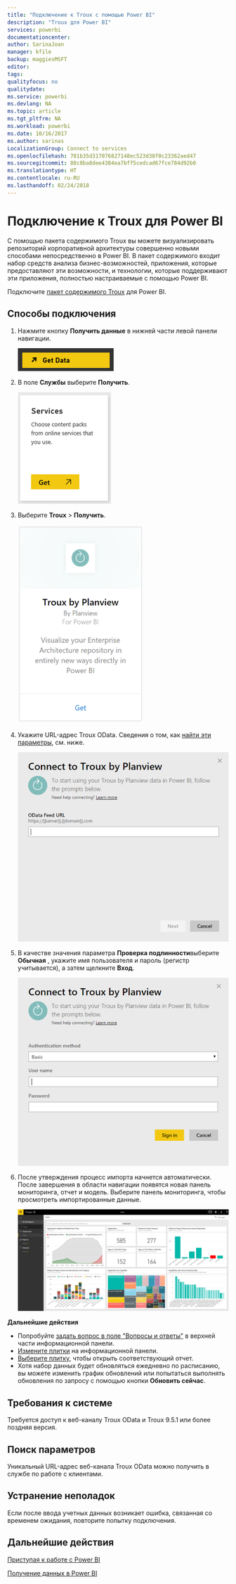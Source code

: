 ```yaml
---
title: "Подключение к Troux с помощью Power BI"
description: "Troux для Power BI"
services: powerbi
documentationcenter: 
author: SarinaJoan
manager: kfile
backup: maggiesMSFT
editor: 
tags: 
qualityfocus: no
qualitydate: 
ms.service: powerbi
ms.devlang: NA
ms.topic: article
ms.tgt_pltfrm: NA
ms.workload: powerbi
ms.date: 10/16/2017
ms.author: sarinas
LocalizationGroup: Connect to services
ms.openlocfilehash: 701b35d317076827148ec523d38f0c23362aed47
ms.sourcegitcommit: 88c8ba8dee4384ea7bff5cedcad67fce784d92b0
ms.translationtype: HT
ms.contentlocale: ru-RU
ms.lasthandoff: 02/24/2018
---
```

# <a name="connect-to-troux-for-power-bi"></a>Подключение к Troux для Power BI
С помощью пакета содержимого Troux вы можете визуализировать репозиторий корпоративной архитектуры совершенно новыми способами непосредственно в Power BI. В пакет содержимого входит набор средств анализа бизнес-возможностей, приложения, которые предоставляют эти возможности, и технологии, которые поддерживают эти приложения, полностью настраиваемые с помощью Power BI.

Подключите [пакет содержимого Troux](https://app.powerbi.com/getdata/services/troux) для Power BI.

## <a name="how-to-connect"></a>Способы подключения
1. Нажмите кнопку **Получить данные** в нижней части левой панели навигации.
   
   ![](media/service-connect-to-troux/getdata.png)
2. В поле **Службы** выберите **Получить**.
   
   ![](media/service-connect-to-troux/services.png)
3. Выберите **Troux** \> **Получить**.
   
   ![](media/service-connect-to-troux/troux.png)
4. Укажите URL-адрес Troux OData. Сведения о том, как [найти эти параметры](#FindingParams), см. ниже.
   
   ![](media/service-connect-to-troux/params.png)
5. В качестве значения параметра **Проверка подлинности**выберите **Обычная** , укажите имя пользователя и пароль (регистр учитывается), а затем щелкните **Вход**.
   
    ![](media/service-connect-to-troux/creds.png)
6. После утверждения процесс импорта начнется автоматически. После завершения в области навигации появятся новая панель мониторинга, отчет и модель. Выберите панель мониторинга, чтобы просмотреть импортированные данные.
   
     ![](media/service-connect-to-troux/dashboard.png)

**Дальнейшие действия**

* Попробуйте [задать вопрос в поле "Вопросы и ответы"](power-bi-q-and-a.md) в верхней части информационной панели.
* [Измените плитки](service-dashboard-edit-tile.md) на информационной панели.
* [Выберите плитку](service-dashboard-tiles.md), чтобы открыть соответствующий отчет.
* Хотя набор данных будет обновляться ежедневно по расписанию, вы можете изменить график обновлений или попытаться выполнять обновления по запросу с помощью кнопки **Обновить сейчас**.

## <a name="system-requirements"></a>Требования к системе
Требуется доступ к веб-каналу Troux OData и Troux 9.5.1 или более поздняя версия.

<a name="FindingParams"></a>

## <a name="finding-parameters"></a>Поиск параметров
Уникальный URL-адрес веб-канала Troux OData можно получить в службе по работе с клиентами.

## <a name="troubleshooting"></a>Устранение неполадок
Если после ввода учетных данных возникает ошибка, связанная со временем ожидания, повторите попытку подключения.

## <a name="next-steps"></a>Дальнейшие действия
[Приступая к работе с Power BI](service-get-started.md)

[Получение данных в Power BI](service-get-data.md)

